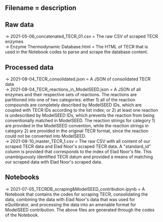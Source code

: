 ## Filename = description

## Raw data
-> 2021-05-06_concatenated_TECR_01.csv = The raw CSV of scraped TECR enzymes \
-> Enzyme Thermodynamic Database.html = The HTML of TECR that is used in the Notebook codes to parse and scrape the database content.

## Processed data
-> 2021-08-04_TECR_consolidated.json = A JSON of consolidated TECR data \
-> 2021-08-04_TECR_reactions_in_ModelSEED.json = A JSON of all enzymes and their respective sets of reactions. The reactions are partitioned into one of two categories: either 1) all of the reaction compounds are completely described by ModelSEED IDs, which are coupled with TECR IDs according to the list index; or 2) at least one reaction is undescribed by ModelSEED IDs, which prevents the reaction from being conventionally matched in ModelSEED. The reaction strings for category 1) are provided in the ModelSEED convention, while the reaction strings in category 2) are provided in the original TECR format, since the reaction could not be converted into ModelSEED.\
-> 2021-08-10_master_TECR_1.csv = The raw CSV with all content of our scraped TECR data and Elad Noor's scraped TECR data. A "standard_id" column is provided that corresponds to the index of Elad Noor's file. This unambiguously identified TECR datum and provided a means of matching our scraped data with Elad Noor's scraped data. 


## Notebooks
-> 2021-07-05_TECRDB_scraping&ModelSEED_contribution.ipynb = A Notebook that contains the codes for scraping TECR, consolidating the data, combining the data with Elad Noor's data that was used for eQuilibrator, and processing the data into an amenable format for ModelSEED contribution. The above files are generated through the codes of the Notebook. 
